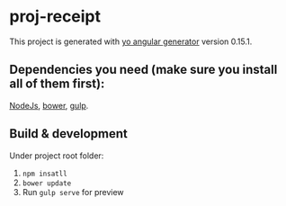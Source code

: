 # proj-receipt

This project is generated with [yo angular generator](https://github.com/yeoman/generator-angular)
version 0.15.1.

## Dependencies you need (make sure you install all of them first): 

[NodeJs](https://nodejs.org/en/), [bower](http://bower.io/), [gulp](http://gulpjs.com/).

## Build & development

Under project root folder:
 1. `npm insatll`
 2. `bower update`
 3. Run `gulp serve` for preview
